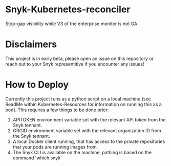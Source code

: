 # Snyk-Kubernetes-reconciler
Stop-gap visibility while V3 of the enterprise monitor is not GA

# Disclaimers 

This project is in early beta, please open an issue on this repository or reach out to your Snyk representitive if you encounter any issues!

# How to Deploy

Currently this project runs as a python script on a local machine (see ReadMe within Kubernetes-Resources for information on running this as a pod). This requires a few things to be done prior:

1. APITOKEN environment variable set with the relevant API token from the Snyk tennant.
2. ORGID environment variable set with the relevant organization ID from the Snyk tennant.
3. A local Docker client running, that has access to the private repositories that your pods are running images from.
4. The Snyk CLI is available on the machine, pathing is based on the command 'which snyk'
